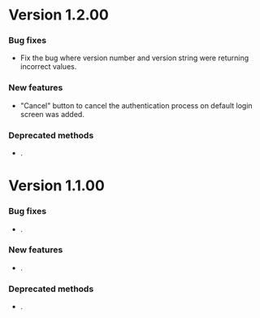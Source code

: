 # Version 1.2.00

### Bug fixes

- Fix the bug where version number and version string were returning incorrect values.

### New features

- "Cancel" button to cancel the authentication process on default login screen was added.

### Deprecated methods

- .


# Version 1.1.00

### Bug fixes

- .

### New features

- .

### Deprecated methods

- .


 [mag]: https://docops.ca.com/mag
 [mas.ca.com]: http://mas.ca.com/
 [docs]: http://mas.ca.com/docs/
 [blog]: http://mas.ca.com/blog/

 [releases]: ../../releases
 [contributing]: /CONTRIBUTING.md
 [license-link]: /LICENSE

